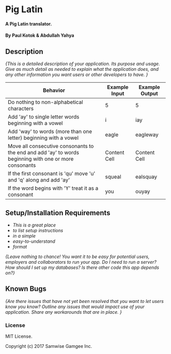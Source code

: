 # Pig Latin

#### A Pig Latin translator.

#### By Paul Kotok & Abdullah Yahya

## Description

_{This is a detailed description of your application. Its purpose and usage.  Give as much detail as needed to explain what the application does, and any other information you want users or other developers to have. }_

<!-- | Content Cell  | Content Cell  | Content Cell | -->
<!-- Vowels: A E I O U -->
<!-- Consonants:  -->

| Behavior      | Example Input         | Example Output        |
| ------------- | ------------- | ------------- |
| Do nothing to non-alphabetical characters  | 5  | 5  |
| Add 'ay' to single letter words beginning with a vowel  | i  | iay |
| Add 'way' to words (more than one letter) beginning with a vowel  | eagle  | eagleway |
| Move all consecutive consonants to the end and add 'ay' to words beginning with one or more consonants | Content Cell  | Content Cell  |
| If the first consonant is 'qu' move 'u' and 'q' along and add 'ay' | squeal  | ealsquay |
| If the word begins with 'Y' treat it as a consonant | you | ouyay |

## Setup/Installation Requirements

* _This is a great place_
* _to list setup instructions_
* _in a simple_
* _easy-to-understand_
* _format_

_{Leave nothing to chance! You want it to be easy for potential users, employers and collaborators to run your app. Do I need to run a server? How should I set up my databases? Is there other code this app depends on?}_

## Known Bugs

_{Are there issues that have not yet been resolved that you want to let users know you know?  Outline any issues that would impact use of your application.  Share any workarounds that are in place. }_


### License

MIT License.

Copyright (c) 2017 Samwise Gamgee Inc.
